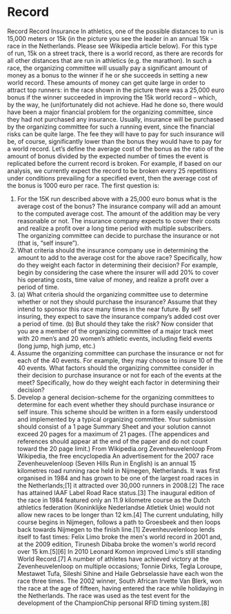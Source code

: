 # Record
Record
Record Insurance
In athletics, one of the possible distances to run is
15,000 meters or 15k (in the picture you see the
leader in an annual 15k - race in the Netherlands.
Please see Wikipedia article below). For this type of
run, 15k on a street track, there is a world record, as
there are records for all other distances that are run
in athletics (e.g. the marathon). In such a race, the organizing committee will usually pay a
significant amount of money as a bonus to the winner if he or she succeeds in setting a new
world record. These amounts of money can get quite large in order to attract top runners:
in the race shown in the picture there was a 25,000 euro bonus if the winner succeeded in
improving the 15k world record – which, by the way, he (un)fortunately did not achieve.
Had he done so, there would have been a major financial problem for the organizing
committee, since they had not purchased any insurance.
Usually, insurance will be purchased by the organizing committee for such a running event,
since the financial risks can be quite large. The fee they will have to pay for such insurance
will be, of course, significantly lower than the bonus they would have to pay for a world
record. Let’s define the average cost of the bonus as the ratio of the amount of bonus
divided by the expected number of times the event is replicated before the current record
is broken. For example, if based on our analysis, we currently expect the record to be
broken every 25 repetitions under conditions prevailing for a specified event, then the
average cost of the bonus is 1000 euro per race. The first question is:
1. For the 15K run described above with a 25,000 euro bonus what is the
average cost of the bonus?
The insurance company will add an amount to the computed average cost. The amount of
the addition may be very reasonable or not. The insurance company expects to cover their
costs and realize a profit over a long time period with multiple subscribers. The organizing
committee can decide to purchase the insurance or not (that is, “self insure”).
2. What criteria should the insurance company use in determining the amount to add
to the average cost for the above race? Specifically, how do they weight each factor
in determining their decision? For example, begin by considering the case where
the insurer will add 20% to cover his operating costs, time value of money, and
realize a profit over a period of time.
3. (a) What criteria should the organizing committee use to determine whether or
not they should purchase the insurance? Assume that they intend to sponsor this
race many times in the near future. By self insuring, they expect to save the
insurance company’s added cost over a period of time.
(b) But should they take the risk?
Now consider that you are a member of the organizing committee of a major track meet
with 20 men’s and 20 women’s athletic events, including field events (long jump, high
jump, etc.)
4. Assume the organizing committee can purchase the insurance or not for each of
the 40 events. For example, they may choose to insure 10 of the 40 events. What
factors should the organizing committee consider in their decision to purchase
insurance or not for each of the events at the meet? Specifically, how do they
weight each factor in determining their decision?
5. Develop a general decision-scheme for the organizing committees to determine for
each event whether they should purchase insurance or self insure. This scheme
should be written in a form easily understood and implemented by a typical
organizing committee.
Your submission should consist of a 1 page Summary Sheet and your solution cannot
exceed 20 pages for a maximum of 21 pages. (The appendices and references should
appear at the end of the paper and do not count toward the 20 page limit.)
From Wikipedia.org
Zevenheuvelenloop
From Wikipedia, the free encyclopedia
An advertisement for the 2007 race
Zevenheuvelenloop (Seven Hills Run in English) is an annual 15 kilometres road running race held
in Nijmegen, Netherlands. It was first organised in 1984 and has grown to be one of the largest road
races in the Netherlands;[1] it attracted over 30,000 runners in 2008.[2] The race has
attained IAAF Label Road Race status.[3]
The inaugural edition of the race in 1984 featured only an 11.9 kilometre course as the
Dutch athletics federation (Koninklijke Nederlandse Atletiek Unie) would not allow new races to be
longer than 12 km.[4] The current undulating, hilly course begins in Nijmegen, follows a path
to Groesbeek and then loops back towards Nijmegen to the finish line.[1] Zevenheuvelenloop lends
itself to fast times: Felix Limo broke the men's world record in 2001 and, at the 2009
edition, Tirunesh Dibaba broke the women's world record over 15 km.[5][6] In 2010 Leonard
Komon improved Limo's still standing World Record.[7]
A number of athletes have achieved victory at the Zevenheuvelenloop on multiple occasions; Tonnie
Dirks, Tegla Loroupe, Mestawet Tufa, Sileshi Sihine and Haile Gebrselassie have each won the race
three times. The 2002 winner, South African Irvette Van Blerk, won the race at the age of fifteen,
having entered the race while holidaying in the Netherlands. The race was used as the test event for
the development of the ChampionChip personal RFID timing system.[8]

